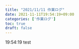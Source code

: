 ```yaml
---
title: "2021/11/11 作業ログ"
date: 2021-11-11T19:54:19+09:00
categories: ['作業ログ']
toc: true
draft: false
---
```


19:54:19
test
